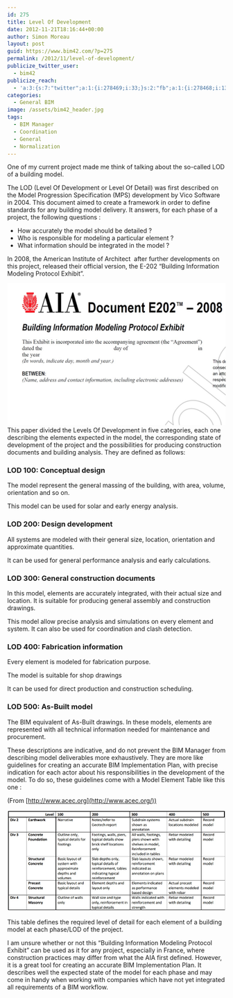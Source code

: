 ```yaml
---
id: 275
title: Level Of Development
date: 2012-11-21T18:16:44+00:00
author: Simon Moreau
layout: post
guid: https://www.bim42.com/?p=275
permalink: /2012/11/level-of-development/
publicize_twitter_user:
  - bim42
publicize_reach:
  - 'a:3:{s:7:"twitter";a:1:{i:278469;i:33;}s:2:"fb";a:1:{i:278468;i:130;}s:2:"wp";a:1:{i:0;i:2;}}'
categories:
  - General BIM
image: /assets/bim42_header.jpg
tags:
  - BIM Manager
  - Coordination
  - General
  - Normalization
---
```

One of my current project made me think of talking about the so-called LOD of a building model.

The LOD (Level Of Development or Level Of Detail) was first described on the Model Progression Specification (MPS) development by Vico Software in 2004. This document aimed to create a framework in order to define standards for any building model delivery. It answers, for each phase of a project, the following questions :

* How accurately the model should be detailed ?
* Who is responsible for modeling a particular element ?
* What information should be integrated in the model ?

In 2008, the American Institute of Architect  after further developments on this project, released their official version, the E-202 “Building Information Modeling Protocol Exhibit”.

![aia_e202](/assets/2012/11/aia_e202.jpg)This paper divided the Levels Of Development in five categories, each one describing the elements expected in the model, the corresponding state of development of the project and the possibilities for producing construction documents and building analysis. They are defined as follows:

### LOD 100: Conceptual design

The model represent the general massing of the building, with area, volume, orientation and so on.

This model can be used for solar and early energy analysis.

### LOD 200: Design development

All systems are modeled with their general size, location, orientation and approximate quantities.

It can be used for general performance analysis and early calculations.

### LOD 300: General construction documents

In this model, elements are accurately integrated, with their actual size and location. It is suitable for producing general assembly and construction drawings.

This model allow precise analysis and simulations on every element and system. It can also be used for coordination and clash detection.

### LOD 400: Fabrication information

Every element is modeled for fabrication purpose.

The model is suitable for shop drawings

It can be used for direct production and construction scheduling.

### LOD 500: As-Built model

The BIM equivalent of As-Built drawings. In these models, elements are represented with all technical information needed for maintenance and procurement.

These descriptions are indicative, and do not prevent the BIM Manager from describing model deliverables more exhaustively. They are more like guidelines for creating an accurate BIM Implementation Plan, with precise indication for each actor about his responsibilities in the development of the model. To do so, these guidelines come with a Model Element Table like this one :

(From [http://www.acec.org](http://www.acec.org/))

![modelelementtable](/assets/2012/11/modelelementtable.jpg)

This table defines the required level of detail for each element of a building model at each phase/LOD of the project.

I am unsure whether or not this “Building Information Modeling Protocol Exhibit” can be used as it for any project, especially in France, where construction practices may differ from what the AIA first defined. However, it is a great tool for creating an accurate BIM Implementation Plan. It describes well the expected state of the model for each phase and may come in handy when working with companies which have not yet integrated all requirements of a BIM workflow.